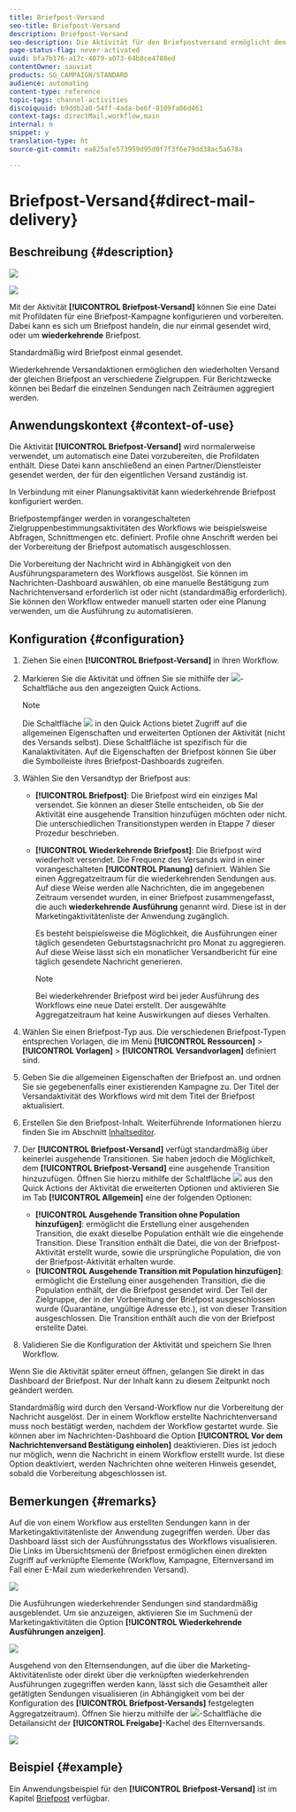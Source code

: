 ```yaml
---
title: Briefpost-Versand
seo-title: Briefpost-Versand
description: Briefpost-Versand
seo-description: Die Aktivität für den Briefpostversand ermöglicht den Versand von einmaligen oder wiederkehrenden Briefpostsendungen innerhalb eines Workflows.
page-status-flag: never-activated
uuid: bfa7b176-a17c-4079-a073-64b8ce4788ed
contentOwner: sauviat
products: SG_CAMPAIGN/STANDARD
audience: automating
content-type: reference
topic-tags: channel-activities
discoiquuid: b9ddb2a0-54ff-4ada-be6f-8109fa06d461
context-tags: directMail,workflow,main
internal: n
snippet: y
translation-type: ht
source-git-commit: ea825afe573959d95d0f7f3f6e79dd38ac5a678a

---
```



# Briefpost-Versand{#direct-mail-delivery}

## Beschreibung {#description}

![](assets/paper.png)

![](assets/recurrentpaper.png)

Mit der Aktivität **[!UICONTROL Briefpost-Versand]** können Sie eine Datei mit Profildaten für eine Briefpost-Kampagne konfigurieren und vorbereiten. Dabei kann es sich um Briefpost handeln, die nur einmal gesendet wird, oder um **wiederkehrende** Briefpost.

Standardmäßig wird Briefpost einmal gesendet.

Wiederkehrende Versandaktionen ermöglichen den wiederholten Versand der gleichen Briefpost an verschiedene Zielgruppen. Für Berichtzwecke können bei Bedarf die einzelnen Sendungen nach Zeiträumen aggregiert werden.

## Anwendungskontext   {#context-of-use}

Die Aktivität **[!UICONTROL Briefpost-Versand]** wird normalerweise verwendet, um automatisch eine Datei vorzubereiten, die Profildaten enthält. Diese Datei kann anschließend an einen Partner/Dienstleister gesendet werden, der für den eigentlichen Versand zuständig ist.

In Verbindung mit einer Planungsaktivität kann wiederkehrende Briefpost konfiguriert werden.

Briefpostempfänger werden in vorangeschalteten Zielgruppenbestimmungsaktivitäten des Workflows wie beispielsweise Abfragen, Schnittmengen etc. definiert. Profile ohne Anschrift werden bei der Vorbereitung der Briefpost automatisch ausgeschlossen.

Die Vorbereitung der Nachricht wird in Abhängigkeit von den Ausführungsparametern des Workflows ausgelöst. Sie können im Nachrichten-Dashboard auswählen, ob eine manuelle Bestätigung zum Nachrichtenversand erforderlich ist oder nicht (standardmäßig erforderlich). Sie können den Workflow entweder manuell starten oder eine Planung verwenden, um die Ausführung zu automatisieren.

## Konfiguration   {#configuration}

1. Ziehen Sie einen **[!UICONTROL Briefpost-Versand]** in Ihren Workflow.
1. Markieren Sie die Aktivität und öffnen Sie sie mithilfe der ![](assets/edit_darkgrey-24px.png)-Schaltfläche aus den angezeigten Quick Actions.

   >[!NOTE]
   >
   >Die Schaltfläche ![](assets/dlv_activity_params-24px.png) in den Quick Actions bietet Zugriff auf die allgemeinen Eigenschaften und erweiterten Optionen der Aktivität (nicht des Versands selbst). Diese Schaltfläche ist spezifisch für die Kanalaktivitäten. Auf die Eigenschaften der Briefpost können Sie über die Symbolleiste ihres Briefpost-Dashboards zugreifen.

1. Wählen Sie den Versandtyp der Briefpost aus:

   * **[!UICONTROL Briefpost]**: Die Briefpost wird ein einziges Mal versendet. Sie können an dieser Stelle entscheiden, ob Sie der Aktivität eine ausgehende Transition hinzufügen möchten oder nicht. Die unterschiedlichen Transitionstypen werden in Etappe 7 dieser Prozedur beschrieben.
   * **[!UICONTROL Wiederkehrende Briefpost]**: Die Briefpost wird wiederholt versendet. Die Frequenz des Versands wird in einer vorangeschalteten **[!UICONTROL Planung]** definiert. Wählen Sie einen Aggregatzeitraum für die wiederkehrenden Sendungen aus. Auf diese Weise werden alle Nachrichten, die im angegebenen Zeitraum versendet wurden, in einer Briefpost zusammengefasst, die auch **wiederkehrende Ausführung** genannt wird. Diese ist in der Marketingaktivitätenliste der Anwendung zugänglich.

      Es besteht beispielsweise die Möglichkeit, die Ausführungen einer täglich gesendeten Geburtstagsnachricht pro Monat zu aggregieren. Auf diese Weise lässt sich ein monatlicher Versandbericht für eine täglich gesendete Nachricht generieren.

      >[!NOTE]
      >
      >Bei wiederkehrender Briefpost wird bei jeder Ausführung des Workflows eine neue Datei erstellt. Der ausgewählte Aggregatzeitraum hat keine Auswirkungen auf dieses Verhalten.

1. Wählen Sie einen Briefpost-Typ aus. Die verschiedenen Briefpost-Typen entsprechen Vorlagen, die im Menü **[!UICONTROL Ressourcen]** &gt; **[!UICONTROL Vorlagen]** &gt; **[!UICONTROL Versandvorlagen]** definiert sind.
1. Geben Sie die allgemeinen Eigenschaften der Briefpost an. und ordnen Sie sie gegebenenfalls einer existierenden Kampagne zu. Der Titel der Versandaktivität des Workflows wird mit dem Titel der Briefpost aktualisiert.
1. Erstellen Sie den Briefpost-Inhalt. Weiterführende Informationen hierzu finden Sie im Abschnitt [Inhaltseditor](../../designing/using/personalization.md).
1. Der **[!UICONTROL Briefpost-Versand]** verfügt standardmäßig über keinerlei ausgehende Transitionen. Sie haben jedoch die Möglichkeit, dem **[!UICONTROL Briefpost-Versand]** eine ausgehende Transition hinzuzufügen. Öffnen Sie hierzu mithilfe der Schaltfläche ![](assets/dlv_activity_params-24px.png) aus den Quick Actions der Aktivität die erweiterten Optionen und aktivieren Sie im Tab **[!UICONTROL Allgemein]** eine der folgenden Optionen:

   * **[!UICONTROL Ausgehende Transition ohne Population hinzufügen]**: ermöglicht die Erstellung einer ausgehenden Transition, die exakt dieselbe Population enthält wie die eingehende Transition. Diese Transition enthält die Datei, die von der Briefpost-Aktivität erstellt wurde, sowie die ursprüngliche Population, die von der Briefpost-Aktivität erhalten wurde.
   * **[!UICONTROL Ausgehende Transition mit Population hinzufügen]**: ermöglicht die Erstellung einer ausgehenden Transition, die die Population enthält, der die Briefpost gesendet wird. Der Teil der Zielgruppe, der in der Vorbereitung der Briefpost ausgeschlossen wurde (Quarantäne, ungültige Adresse etc.), ist von dieser Transition ausgeschlossen. Die Transition enthält auch die von der Briefpost erstellte Datei.

1. Validieren Sie die Konfiguration der Aktivität und speichern Sie Ihren Workflow.

Wenn Sie die Aktivität später erneut öffnen, gelangen Sie direkt in das Dashboard der Briefpost. Nur der Inhalt kann zu diesem Zeitpunkt noch geändert werden.

Standardmäßig wird durch den Versand-Workflow nur die Vorbereitung der Nachricht ausgelöst. Der in einem Workflow erstellte Nachrichtenversand muss noch bestätigt werden, nachdem der Workflow gestartet wurde. Sie können aber im Nachrichten-Dashboard die Option **[!UICONTROL Vor dem Nachrichtenversand Bestätigung einholen]** deaktivieren. Dies ist jedoch nur möglich, wenn die Nachricht in einem Workflow erstellt wurde. Ist diese Option deaktiviert, werden Nachrichten ohne weiteren Hinweis gesendet, sobald die Vorbereitung abgeschlossen ist.

## Bemerkungen   {#remarks}

Auf die von einem Workflow aus erstellten Sendungen kann in der Marketingaktivitätenliste der Anwendung zugegriffen werden. Über das Dashboard lässt sich der Ausführungsstatus des Workflows visualisieren. Die Links im Übersichtsmenü der Briefpost ermöglichen einen direkten Zugriff auf verknüpfte Elemente (Workflow, Kampagne, Elternversand im Fall einer E-Mail zum wiederkehrenden Versand).

![](assets/wkf_display_parent_elements_direct_mail.png)

Die Ausführungen wiederkehrender Sendungen sind standardmäßig ausgeblendet. Um sie anzuzeigen, aktivieren Sie im Suchmenü der Marketingaktivitäten die Option **[!UICONTROL Wiederkehrende Ausführungen anzeigen]**.

![](assets/wkf_display_recurrent_executions_direct_mail.png)

Ausgehend von den Elternsendungen, auf die über die Marketing-Aktivitätenliste oder direkt über die verknüpften wiederkehrenden Ausführungen zugegriffen werden kann, lässt sich die Gesamtheit aller getätigten Sendungen visualisieren (in Abhängigkeit vom bei der Konfiguration des **[!UICONTROL Briefpost-Versands]** festgelegten Aggregatzeitraum). Öffnen Sie hierzu mithilfe der ![](assets/wkf_dlv_detail_button.png)-Schaltfläche die Detailansicht der **[!UICONTROL Freigabe]**-Kachel des Elternversands.

![](assets/wkf_display_recurrent_executions_3_direct_mail.png)

## Beispiel {#example}

Ein Anwendungsbeispiel für den **[!UICONTROL Briefpost-Versand]** ist im Kapitel [Briefpost](../../channels/using/example-of-direct-mail-in-a-workflow.md) verfügbar.
